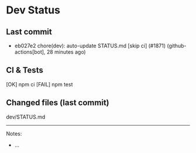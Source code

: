 # Dev Status

## Last commit
- eb027e2 chore(dev): auto-update STATUS.md [skip ci] (#1871) (github-actions[bot], 28 minutes ago)
## CI & Tests
[OK] npm ci
[FAIL] npm test

## Changed files (last commit)
dev/STATUS.md

---
Notes:
- ...
